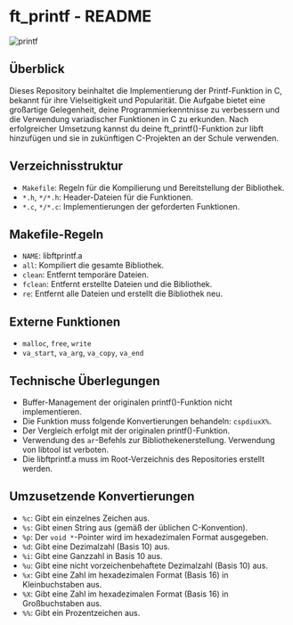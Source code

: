 # ft_printf - README

![printf](https://github.com/byaliego/42-project-badges/blob/main/badges/ft_printfe.png?raw=true)

## Überblick

Dieses Repository beinhaltet die Implementierung der Printf-Funktion in C, bekannt für ihre Vielseitigkeit und Popularität. Die Aufgabe bietet eine großartige Gelegenheit, deine Programmierkenntnisse zu verbessern und die Verwendung variadischer Funktionen in C zu erkunden. Nach erfolgreicher Umsetzung kannst du deine ft_printf()-Funktion zur libft hinzufügen und sie in zukünftigen C-Projekten an der Schule verwenden.

## Verzeichnisstruktur

- `Makefile`: Regeln für die Kompilierung und Bereitstellung der Bibliothek.
- `*.h`, `*/*.h`: Header-Dateien für die Funktionen.
- `*.c`, `*/*.c`: Implementierungen der geforderten Funktionen.

## Makefile-Regeln

- `NAME`: libftprintf.a
- `all`: Kompiliert die gesamte Bibliothek.
- `clean`: Entfernt temporäre Dateien.
- `fclean`: Entfernt erstellte Dateien und die Bibliothek.
- `re`: Entfernt alle Dateien und erstellt die Bibliothek neu.

## Externe Funktionen

- `malloc`, `free`, `write`
- `va_start`, `va_arg`, `va_copy`, `va_end`

## Technische Überlegungen

- Buffer-Management der originalen printf()-Funktion nicht implementieren.
- Die Funktion muss folgende Konvertierungen behandeln: `cspdiuxX%`.
- Der Vergleich erfolgt mit der originalen printf()-Funktion.
- Verwendung des `ar`-Befehls zur Bibliothekenerstellung. Verwendung von libtool ist verboten.
- Die libftprintf.a muss im Root-Verzeichnis des Repositories erstellt werden.

## Umzusetzende Konvertierungen

- `%c`: Gibt ein einzelnes Zeichen aus.
- `%s`: Gibt einen String aus (gemäß der üblichen C-Konvention).
- `%p`: Der `void *`-Pointer wird im hexadezimalen Format ausgegeben.
- `%d`: Gibt eine Dezimalzahl (Basis 10) aus.
- `%i`: Gibt eine Ganzzahl in Basis 10 aus.
- `%u`: Gibt eine nicht vorzeichenbehaftete Dezimalzahl (Basis 10) aus.
- `%x`: Gibt eine Zahl im hexadezimalen Format (Basis 16) in Kleinbuchstaben aus.
- `%X`: Gibt eine Zahl im hexadezimalen Format (Basis 16) in Großbuchstaben aus.
- `%%`: Gibt ein Prozentzeichen aus.
